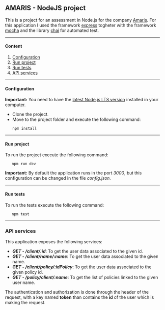 ## AMARIS - NodeJS project

This is a project for an assessment in Node.js for the company [Amaris](https://www.amaris.com/).
For this application I used the framework [express](https://expressjs.com/es/)  togheter with the framework [mocha](https://mochajs.org/) and the library [chai](https://www.chaijs.com/) for automated test.

---

#### Content

1. [Configuration](#configuration)
2. [Run project](#run-project)
3. [Run tests](#run-tests)
4. [API services](#api-services)

---

#### Configuration

**Important:** You need to have the [latest Node.js LTS version](https://nodejs.org/es/download/) installed in your computer.
* Clone the project.
* Move to the project folder and execute the following command:
   ```shell
   npm install
   ```

---

#### Run project

To run the project execute the following command:
```shell
   npm run dev
```
**Important:** By default the application runs in the port *3000*, but this configuration can be changed in the file *config.json*.

---

#### Run tests

To run the tests execute the following command:
```shell
   npm test
```

---

### API services

This application exposes the following services:

* ***GET - /client/:id***: To get the user data associated to the given id.
* ***GET - /client/name/:name***: To get the user data associated to the given name.
* ***GET - /client/policy/:idPolicy***: To get the user data associated to the given policy id.
* ***GET - /policy/client/:name***: To get the list of policies linked to the given user name.

The authentication and authorization is done through the header of the request, with a key named **token** than contains the **id** of the user which is making the request.
